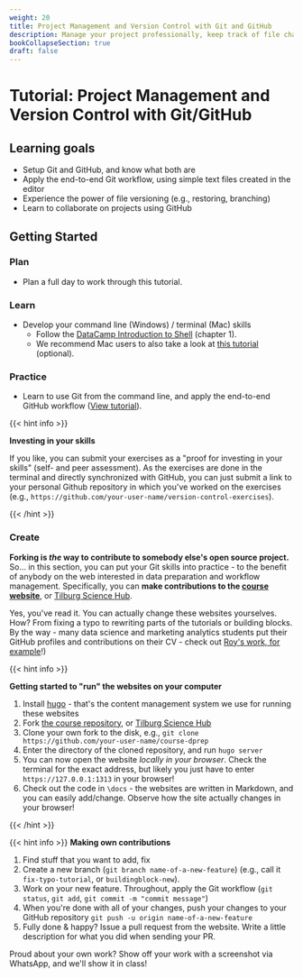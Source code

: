 ```yaml
---
weight: 20
title: Project Management and Version Control with Git and GitHub
description: Manage your project professionally, keep track of file changes and apply the end-to-end Git workflow.
bookCollapseSection: true
draft: false
---
```


# Tutorial: Project Management and Version Control with Git/GitHub

## Learning goals

* Setup Git and GitHub, and know what both are
* Apply the end-to-end Git workflow, using simple text files created in the editor
* Experience the power of file versioning (e.g., restoring, branching)
* Learn to collaborate on projects using GitHub

## Getting Started

### Plan

- Plan a full day to work through this tutorial.

### Learn
- Develop your command line (Windows) / terminal (Mac) skills
  - Follow the [DataCamp Introduction to Shell](https://learn.datacamp.com/courses/introduction-to-shell) (chapter 1).
  - We recommend Mac users to also take a look at [this tutorial](https://generalassembly.github.io/prework/cl) (optional).

### Practice
- Learn to use Git from the command line, and apply the end-to-end GitHub workflow ([View tutorial](version-control.html)).

{{< hint info >}}

__Investing in your skills__

If you like, you can submit your exercises as a "proof for investing in your skills" (self- and peer assessment). As the exercises are done in the terminal and directly synchronized with GitHub, you can just submit a link to your personal Github repository in which you've worked on the exercises (e.g., `https://github.com/your-user-name/version-control-exercises`).

{{< /hint >}}

### Create

__Forking is *the* way to contribute to somebody else's open source project.__ So... in this section, you can put your Git skills into practice - to the benefit of anybody on the web interested in data preparation and workflow management. Specifically, you can __make contributions to the [course website](https://dprep.hannesdatta.com)__, or [Tilburg Science Hub](https://tilburgsciencehub.com).

Yes, you've read it. You can actually change these websites yourselves. How? From fixing a typo to rewriting parts of the tutorials or building blocks. By the way - many data science and marketing analytics students put their GitHub profiles and contributions on their CV - check out [Roy's work, for example](http://royklaassebos.nl/)!)


{{< hint info >}}

__Getting started to "run" the websites on your computer__

1. Install [hugo](https://gohugo.io/getting-started/installing/) - that's the content management system we use for running these websites
2. Fork [the course repository](https://github.com/hannesdatta/course-dprep), or [Tilburg Science Hub](https://github.com/tilburgsciencehub/tsh-website)
3. Clone your own fork to the disk, e.g., `git clone https://github.com/your-user-name/course-dprep`
4. Enter the directory of the cloned repository, and run `hugo server`
5. You can now open the website *locally in your browser*. Check the terminal for the exact address, but likely you just have to enter `https://127.0.0.1:1313` in your browser!
6. Check out the code in `\docs` - the websites are written in Markdown, and you can easily add/change. Observe how the site actually changes in your browser!

{{< /hint >}}


{{< hint info >}}
__Making own contributions__

1. Find stuff that you want to add, fix
2. Create a new branch (`git branch name-of-a-new-feature`) (e.g., call it `fix-typo-tutorial`, or `buildingblock-new`).
6. Work on your new feature. Throughout, apply the Git workflow (`git status`, `git add`, `git commit -m "commit message"`)
7. When you're done with all of your changes, push your changes to your GitHub repository `git push -u origin name-of-a-new-feature`
8. Fully done & happy? Issue a pull request from the website. Write a little description for what you did when sending your PR.

Proud about your own work? Show off your work with a screenshot via WhatsApp, and we'll show it in class!
